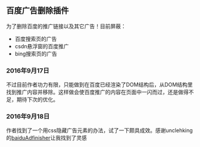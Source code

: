 ## 百度广告删除插件

为了删除百度的推广链接以及其它广告！目前屏蔽：
* 百度搜索页的广告
* csdn悬浮窗的百度推广
* bing搜索页的广告

### 2016年9月17日
不过目前作者功力有限，只能做到在百度已经渲染了DOM结构后，从DOM结构里找到推广内容并移除。这样做会使百度推广的内容在页面中一闪而过，还是做得不足，期待下次的优化。


### 2016年9月18日
作者找到了一个用css隐藏广告元素的办法，试了一下颇具成效。感谢unclehking的[baiduAdfinisher](https://github.com/unclehking/baiduAdfinisher)让我找到了灵感
